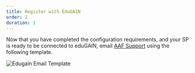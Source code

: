 ```yaml
---
title: Register with EduGAIN
order: 2
duration: 1
---
```


Now that you have completed the configuration requirements, and your SP is ready to be connected to eduGAIN, email <a href="mailto:support@aaf.edu.au">AAF Support</a> using the following template.

![Edugain Email Template](/assets/images/connect-to-edugain/edugain_email_template.png)